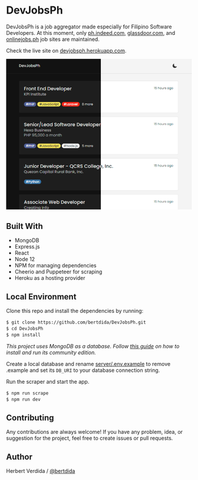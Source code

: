 # DevJobsPh

DevJobsPh is a job aggregator made especially for Filipino Software Developers. At this moment, only [ph.indeed.com](https://ph.indeed.com/), [glassdoor.com](https://www.glassdoor.com/), and [onlinejobs.ph](https://www.onlinejobs.ph/) job sites are maintained.

Check the live site on [devjobsph.herokuapp.com](https://devjobsph.herokuapp.com/).

<p align="center">
  <img src="https://github.com/bertdida/DevJobsPh/blob/main/img/screenshot.png" alt="DevJobsPh screenshot"/>
</p>

## Built With

- MongoDB
- Express.js
- React
- Node 12
- NPM for managing dependencies
- Cheerio and Puppeteer for scraping
- Heroku as a hosting provider

## Local Environment

Clone this repo and install the dependencies by running:

```bash
$ git clone https://github.com/bertdida/DevJobsPh.git
$ cd DevJobsPh
$ npm install
```

_This project uses MongoDB as a database. Follow [this guide](https://docs.mongodb.com/manual/administration/install-community/) on how to install and run its community edition._

Create a local database and rename [server/.env.example](https://github.com/bertdida/DevJobsPh/blob/main/server/.env.example) to remove .example and set its `DB_URI` to your database connection string.

Run the scraper and start the app.

```bash
$ npm run scrape
$ npm run dev
```

## Contributing

Any contributions are always welcome! If you have any problem, idea, or suggestion for the project, feel free to create issues or pull requests.

## Author

Herbert Verdida / [@bertdida](https://twitter.com/bertdida)
